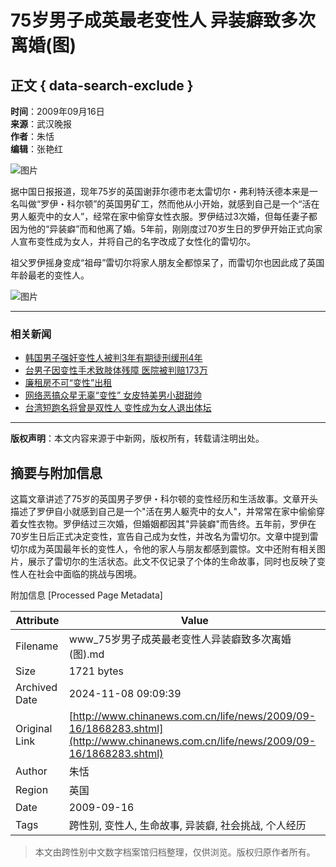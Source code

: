 # 75岁男子成英最老变性人 异装癖致多次离婚(图)

## 正文 { data-search-exclude }


**时间**：2009年09月16日  
**来源**：武汉晚报  
**作者**：朱恬  
**编辑**：张艳红  

![图片](http://i2.chinanews.com/zwimg/01.jpg)

据中国日报报道，现年75岁的英国谢菲尔德市老太雷切尔・弗利特沃德本来是一名叫做“罗伊・科尔顿”的英国男矿工，然而他从小开始，就感到自己是一个“活在男人躯壳中的女人”，经常在家中偷穿女性衣服。罗伊结过3次婚，但每任妻子都因为他的“异装癖”而和他离了婚。5年前，刚刚度过70岁生日的罗伊开始正式向家人宣布变性成为女人，并将自己的名字改成了女性化的雷切尔。

祖父罗伊摇身变成“祖母”雷切尔将家人朋友全都惊呆了，而雷切尔也因此成了英国年龄最老的变性人。

![图片](http://www.chinanews.com.cn/cr/2009/0916/2505184195.jpg)

---

### 相关新闻

- [韩国男子强奸变性人被判3年有期徒刑缓刑4年](http://www.chinanews.com.cn/gj/gj-yt/news/2009/09-10/1860503.shtml)
- [台男子因变性手术致肢体残障 医院被判赔173万](http://www.chinanews.com.cn/tw/tw-mswx/news/2009/09-03/1849052.shtml)
- [廉租房不可“变性”出租](http://www.chinanews.com.cn/estate/estate-lspl/news/2009/09-01/1844155.shtml)
- [网络恶搞众星无辜“变性” 女皮特美男小甜甜帅](http://www.chinanews.com.cn/yl/news/2009/08-21/1828833.shtml)
- [台湾短跑名将曾是双性人 变性成为女人退出体坛](http://www.chinanews.com.cn/tw/tw-mswx/news/2009/08-21/1828640.shtml)

---

**版权声明**：本文内容来源于中新网，版权所有，转载请注明出处。

## 摘要与附加信息

<!-- tcd_abstract -->
这篇文章讲述了75岁的英国男子罗伊・科尔顿的变性经历和生活故事。文章开头描述了罗伊自小就感到自己是一个"活在男人躯壳中的女人"，并常常在家中偷偷穿着女性衣物。罗伊结过三次婚，但婚姻都因其"异装癖"而告终。五年前，罗伊在70岁生日后正式决定变性，宣告自己成为女性，并改名为雷切尔。文章中提到雷切尔成为英国最年长的变性人，令他的家人与朋友都感到震惊。文中还附有相关图片，展示了雷切尔的生活状态。此文不仅记录了个体的生命故事，同时也反映了变性人在社会中面临的挑战与困境。
<!-- tcd_abstract_end -->

附加信息 [Processed Page Metadata]

| Attribute       | Value                                  |
|-----------------|----------------------------------------|
| Filename        | www_75岁男子成英最老变性人异装癖致多次离婚(图).md                             |
| Size            | 1721 bytes                           |
| Archived Date   | 2024-11-08 09:09:39                             |
| Original Link   | [http://www.chinanews.com.cn/life/news/2009/09-16/1868283.shtml](http://www.chinanews.com.cn/life/news/2009/09-16/1868283.shtml)                       |
| Author          | 朱恬                               |
| Region          | 英国                               |
| Date            | 2009-09-16                                 |
| Tags            | 跨性别, 变性人, 生命故事, 异装癖, 社会挑战, 个人经历                                 |
>
> 本文由跨性别中文数字档案馆归档整理，仅供浏览。版权归原作者所有。
>